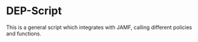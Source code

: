 # DEP-Script

This is a general script which integrates with JAMF, calling different policies and functions.

